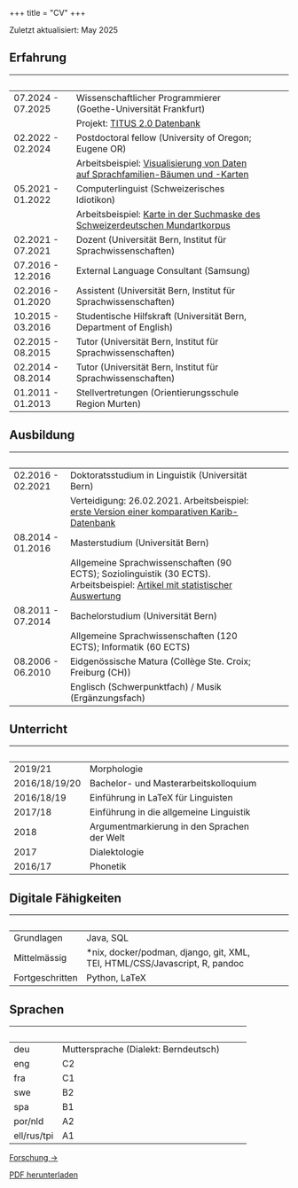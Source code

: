 +++
title = "CV"
+++

Zuletzt aktualisiert: May 2025

## Erfahrung

| &nbsp; | &nbsp; | &nbsp; | &nbsp; |
|--------------|-------|---------|-
| 07.2024 - 07.2025 | Wissenschaftlicher Programmierer (Goethe-Universität Frankfurt) | &nbsp; | &nbsp; |
| &nbsp; | Projekt: [TITUS 2.0 Datenbank](https://titus2.uni-frankfurt.de/) | &nbsp; | &nbsp; |
| 02.2022 - 02.2024 | Postdoctoral fellow (University of Oregon; Eugene OR) | &nbsp; | &nbsp; |
| &nbsp; | Arbeitsbeispiel: [Visualisierung von Daten auf Sprachfamilien-Bäumen und -Karten](https://lingtreemaps.readthedocs.io/en/latest/examples.html) | &nbsp; | &nbsp; |
| 05.2021 - 01.2022 | Computerlinguist (Schweizerisches Idiotikon) | &nbsp; | &nbsp; |
| &nbsp; | Arbeitsbeispiel: [Karte in der Suchmaske des Schweizerdeutschen Mundartkorpus](https://chmk.ch/de/) | &nbsp; | &nbsp; |
| 02.2021 - 07.2021 | Dozent (Universität Bern, Institut für Sprachwissenschaften) | &nbsp; | &nbsp; |
| 07.2016 - 12.2016 | External Language Consultant (Samsung) | &nbsp; | &nbsp; |
| 02.2016 - 01.2020 | Assistent (Universität Bern, Institut für Sprachwissenschaften) | &nbsp; | &nbsp; |
| 10.2015 - 03.2016 | Studentische Hilfskraft (Universität Bern, Department of English) | &nbsp; | &nbsp; |
| 02.2015 - 08.2015 | Tutor (Universität Bern, Institut für Sprachwissenschaften) | &nbsp; | &nbsp; |
| 02.2014 - 08.2014 | Tutor (Universität Bern, Institut für Sprachwissenschaften) | &nbsp; | &nbsp; |
| 01.2011 - 01.2013 | Stellvertretungen (Orientierungsschule Region Murten) | &nbsp; | &nbsp; |

## Ausbildung

| &nbsp; | &nbsp; | &nbsp; | &nbsp; |
|--------------|-------|---------|-
| 02.2016 - 02.2021 | Doktoratsstudium in Linguistik (Universität Bern) | &nbsp; | &nbsp; |
| &nbsp; | Verteidigung: 26.02.2021. Arbeitsbeispiel: [erste Version einer komparativen Karib-Datenbank](https://cariban.clld.org/) | &nbsp; | &nbsp; |
| 08.2014 - 01.2016 | Masterstudium (Universität Bern) | &nbsp; | &nbsp; |
| &nbsp; | Allgemeine Sprachwissenschaften (90 ECTS); Soziolinguistik (30 ECTS). Arbeitsbeispiel: [Artikel mit statistischer Auswertung](https://e.pcloud.link/publink/show?code=XZ7QS9ZfUJrWJzOpAhMr4Xy2C5OoSSLgKfy) | &nbsp; | &nbsp; |
| 08.2011 - 07.2014 | Bachelorstudium (Universität Bern) | &nbsp; | &nbsp; |
| &nbsp; | Allgemeine Sprachwissenschaften (120 ECTS); Informatik (60 ECTS) | &nbsp; | &nbsp; |
| 08.2006 - 06.2010 | Eidgenössische Matura (Collège Ste. Croix; Freiburg (CH)) | &nbsp; | &nbsp; |
| &nbsp; | Englisch (Schwerpunktfach) / Musik (Ergänzungsfach) | &nbsp; | &nbsp; |

## Unterricht

| &nbsp; | &nbsp; | &nbsp; | &nbsp; |
|--------------|-------|---------|-
| 2019/21 | Morphologie | &nbsp; | &nbsp; |
| 2016/18/19/20 | Bachelor- und Masterarbeitskolloquium | &nbsp; | &nbsp; |
| 2016/18/19 | Einführung in LaTeX für Linguisten | &nbsp; | &nbsp; |
| 2017/18 | Einführung in die allgemeine Linguistik | &nbsp; | &nbsp; |
| 2018 | Argumentmarkierung in den Sprachen der Welt | &nbsp; | &nbsp; |
| 2017 | Dialektologie | &nbsp; | &nbsp; |
| 2016/17 | Phonetik | &nbsp; | &nbsp; |

## Digitale Fähigkeiten

| &nbsp; | &nbsp; | &nbsp; | &nbsp; |
|--------------|-------|---------|-
| Grundlagen | Java, SQL | &nbsp; | &nbsp; |
| Mittelmässig | *nix, docker/podman, django, git, XML, TEI, HTML/CSS/Javascript, R, pandoc | &nbsp; | &nbsp; |
| Fortgeschritten | Python, LaTeX | &nbsp; | &nbsp; |

## Sprachen

| &nbsp; | &nbsp; | &nbsp; | &nbsp; |
|--------------|-------|---------|-
| deu | Muttersprache (Dialekt: Berndeutsch) | &nbsp; | &nbsp; |
| eng | C2 | &nbsp; | &nbsp; |
| fra | C1 | &nbsp; | &nbsp; |
| swe | B2 | &nbsp; | &nbsp; |
| spa | B1 | &nbsp; | &nbsp; |
| por/nld | A2 | &nbsp; | &nbsp; |
| ell/rus/tpi | A1 | &nbsp; | &nbsp; |

[Forschung →](/de/research)

[PDF herunterladen](/pdfs/cv_de.pdf)